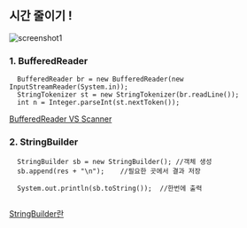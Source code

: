 


## 시간 줄이기 !
![screenshot1](./img/screenshot1.PNG)


### 1. BufferedReader

```
  BufferedReader br = new BufferedReader(new InputStreamReader(System.in));
  StringTokenizer st = new StringTokenizer(br.readLine());
  int n = Integer.parseInt(st.nextToken());
```
[BufferedReader VS Scanner](https://lasbe.tistory.com/48)



### 2. StringBuilder
```
  StringBuilder sb = new StringBuilder(); //객체 생성
  sb.append(res + "\n");    //필요한 곳에서 결과 저장
          
  System.out.println(sb.toString());  //한번에 출력
  
```
[StringBuilder란](https://hardlearner.tistory.com/288)
